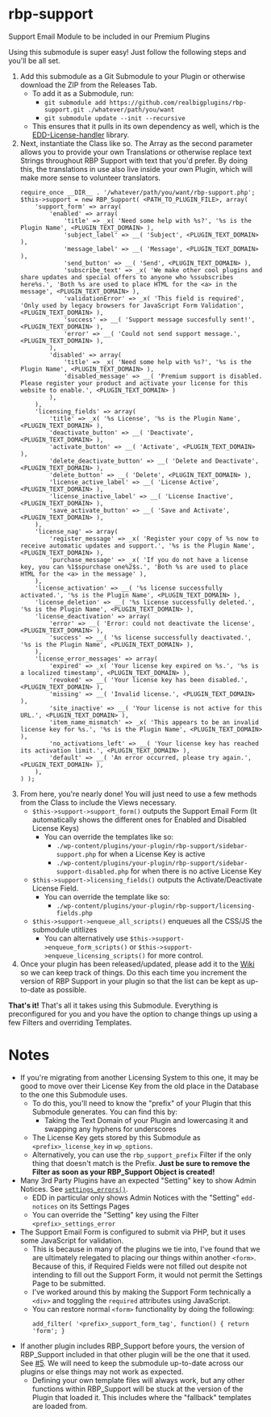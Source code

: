 # rbp-support
Support Email Module to be included in our Premium Plugins

Using this submodule is super easy! Just follow the following steps and you'll be all set.

1. Add this submodule as a Git Submodule to your Plugin or otherwise download the ZIP from the Releases Tab.
    - To add it as a Submodule, run:
      - `git submodule add https://github.com/realbigplugins/rbp-support.git ./whatever/path/you/want`
      - `git submodule update --init --recursive`
    - This ensures that it pulls in its own dependency as well, which is the [EDD-License-handler](https://github.com/easydigitaldownloads/EDD-License-handler) library.
2. Next, instantiate the Class like so. The Array as the second parameter allows you to provide your own Translations or otherwise replace text Strings throughout RBP Support with text that you'd prefer. By doing this, the translations in use also live inside your own Plugin, which will make more sense to volunteer translators.
    ```
    require_once __DIR__ . '/whatever/path/you/want/rbp-support.php';
    $this->support = new RBP_Support( <PATH_TO_PLUGIN_FILE>, array(
		'support_form' => array(
			'enabled' => array(
				'title' => _x( 'Need some help with %s?', '%s is the Plugin Name', <PLUGIN_TEXT_DOMAIN> ),
				'subject_label' => __( 'Subject', <PLUGIN_TEXT_DOMAIN> ),
				'message_label' => __( 'Message', <PLUGIN_TEXT_DOMAIN> ),
				'send_button' => __( 'Send', <PLUGIN_TEXT_DOMAIN> ),
				'subscribe_text' => _x( 'We make other cool plugins and share updates and special offers to anyone who %ssubscribes here%s.', 'Both %s are used to place HTML for the <a> in the message', <PLUGIN_TEXT_DOMAIN> ),
				'validationError' => _x( 'This field is required', 'Only used by legacy browsers for JavaScript Form Validation', <PLUGIN_TEXT_DOMAIN> ),
				'success' => __( 'Support message succesfully sent!', <PLUGIN_TEXT_DOMAIN> ),
				'error' => __( 'Could not send support message.', <PLUGIN_TEXT_DOMAIN> ),
			),
			'disabled' => array(
				'title' => _x( 'Need some help with %s?', '%s is the Plugin Name', <PLUGIN_TEXT_DOMAIN> ),
				'disabled_message' => __( 'Premium support is disabled. Please register your product and activate your license for this website to enable.', <PLUGIN_TEXT_DOMAIN> )
			),
		),
		'licensing_fields' => array(
			'title' => _x( '%s License', '%s is the Plugin Name', <PLUGIN_TEXT_DOMAIN> ),
			'deactivate_button' => __( 'Deactivate', <PLUGIN_TEXT_DOMAIN> ),
			'activate_button' => __( 'Activate', <PLUGIN_TEXT_DOMAIN> ),
			'delete_deactivate_button' => __( 'Delete and Deactivate', <PLUGIN_TEXT_DOMAIN> ),
			'delete_button' => __( 'Delete', <PLUGIN_TEXT_DOMAIN> ),
			'license_active_label' => __( 'License Active', <PLUGIN_TEXT_DOMAIN> ),
			'license_inactive_label' => __( 'License Inactive', <PLUGIN_TEXT_DOMAIN> ),
			'save_activate_button' => __( 'Save and Activate', <PLUGIN_TEXT_DOMAIN> ),
		),
		'license_nag' => array(
			'register_message' => _x( 'Register your copy of %s now to receive automatic updates and support.', '%s is the Plugin Name', <PLUGIN_TEXT_DOMAIN> ),
			'purchase_message' => _x( 'If you do not have a license key, you can %1$spurchase one%2$s.', 'Both %s are used to place HTML for the <a> in the message' ),
		),
		'license_activation' => __( '%s license successfully activated.', '%s is the Plugin Name', <PLUGIN_TEXT_DOMAIN> ),
		'license_deletion' => __( '%s license successfully deleted.', '%s is the Plugin Name', <PLUGIN_TEXT_DOMAIN> ),
		'license_deactivation' => array(
			'error' => __( 'Error: could not deactivate the license', <PLUGIN_TEXT_DOMAIN> ),
			'success' => __( '%s license successfully deactivated.', '%s is the Plugin Name', <PLUGIN_TEXT_DOMAIN> ),
		),
		'license_error_messages' => array(
			'expired' => _x( 'Your license key expired on %s.', '%s is a localized timestamp', <PLUGIN_TEXT_DOMAIN> ),
			'revoked' => __( 'Your license key has been disabled.', <PLUGIN_TEXT_DOMAIN> ),
			'missing' => __( 'Invalid license.', <PLUGIN_TEXT_DOMAIN> ),
			'site_inactive' => __( 'Your license is not active for this URL.', <PLUGIN_TEXT_DOMAIN> ),
			'item_name_mismatch' => _x( 'This appears to be an invalid license key for %s.', '%s is the Plugin Name', <PLUGIN_TEXT_DOMAIN> ),
			'no_activations_left' => __( 'Your license key has reached its activation limit.', <PLUGIN_TEXT_DOMAIN> ),
			'default' => __( 'An error occurred, please try again.', <PLUGIN_TEXT_DOMAIN> ),
		),
	) );
    ```
3. From here, you're nearly done! You will just need to use a few methods from the Class to include the Views necessary.
    - `$this->support->support_form()` outputs the Support Email Form (It automatically shows the different ones for Enabled and Disabled License Keys)
      - You can override the templates like so:
        - `./wp-content/plugins/your-plugin/rbp-support/sidebar-support.php` for when a License Key is active
        - `./wp-content/plugins/your-plugin/rbp-support/sidebar-support-disabled.php` for when there is no active License Key
    - `$this->support->licensing_fields()` outputs the Activate/Deactivate License Field. 
      - You can override the template like so:
        - `./wp-content/plugins/your-plugin/rbp-support/licensing-fields.php`
    - `$this->support->enqueue_all_scripts()` enqueues all the CSS/JS the submodule utitlizes
      - You can alternatively use `$this->support->enqueue_form_scripts()` or `$this->support->enqueue_licensing_scripts()` for more control.
4. Once your plugin has been released/updated, please add it to the [Wiki](https://github.com/realbigplugins/rbp-support/wiki/RBP-Support-Usage-List) so we can keep track of things. Do this each time you increment the version of RBP Support in your plugin so that the list can be kept as up-to-date as possible.

**That's it!** That's all it takes using this Submodule. Everything is preconfigured for you and you have the option to change things up using a few Filters and overriding Templates.

# Notes

* If you're migrating from another Licensing System to this one, it may be good to move over their License Key from the old place in the Database to the one this Submodule uses.
  - To do this, you'll need to know the "prefix" of your Plugin that this Submodule generates. You can find this by:
    - Taking the Text Domain of your Plugin and lowercasing it and swapping any hyphens for underscores
  - The License Key gets stored by this Submodule as `<prefix>_license_key` in `wp_options`.
  - Alternatively, you can use the `rbp_support_prefix` Filter if the only thing that doesn't match is the Prefix. **Just be sure to remove the Filter as soon as your RBP_Support Object is created!**
* Many 3rd Party Plugins have an expected "Setting" key to show Admin Notices. See [`settings_errors()`](https://codex.wordpress.org/Function_Reference/settings_errors).
  - EDD in particular only shows Admin Notices with the "Setting" `edd-notices` on its Settings Pages
  - You can override the "Setting" key using the Filter `<prefix>_settings_error`
* The Support Email Form is configured to submit via PHP, but it uses some JavaScript for validation.
  - This is because in many of the plugins we tie into, I've found that we are ultimately relegated to placing our things within another `<form>`. Because of this, if Required Fields were not filled out despite not intending to fill out the Support Form, it would not permit the Settings Page to be submitted.
  - I've worked around this by making the Support Form technically a `<div>` and toggling the `required` attributes using JavaScript.
  - You can restore normal `<form>` functionality by doing the following:
    ```
    add_filter( '<prefix>_support_form_tag', function() { return 'form'; }
    ```
* If another plugin includes RBP_Support before yours, the version of RBP_Support included in that other plugin will be the one that it used. See [#5](https://github.com/realbigplugins/rbp-support/issues/5). We will need to keep the submodule up-to-date across our plugins or else things may not work as expected.
  - Defining your own template files will always work, but any other functions within RBP_Support will be stuck at the version of the Plugin that loaded it. This includes where the "fallback" templates are loaded from.
